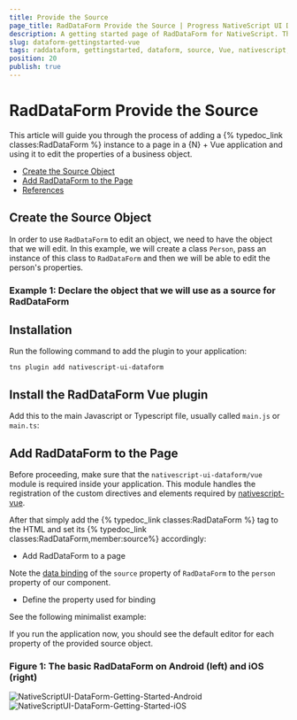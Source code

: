 ```yaml
---
title: Provide the Source
page_title: RadDataForm Provide the Source | Progress NativeScript UI Documentation
description: A getting started page of RadDataForm for NativeScript. This article explains what are the steps to create a RadDataForm instance from scratch and provide the source object that will be edited
slug: dataform-gettingstarted-vue
tags: raddataform, gettingstarted, dataform, source, Vue, nativescript, professional, ui
position: 20
publish: true
---
```


# RadDataForm Provide the Source

This article will guide you through the process of adding a {% typedoc_link classes:RadDataForm %} instance to a page in a {N} + Vue application and using it to edit the properties of a business object.

* [Create the Source Object](#create-the-source-object)
* [Add RadDataForm to the Page](#add-raddataform-to-the-page)
* [References](#references)

## Create the Source Object

In order to use `RadDataForm` to edit an object, we need to have the object that we will edit. In this example, we will create a class `Person`, pass an instance of this class to `RadDataForm` and then we will be able to edit the person's properties.

### Example 1: Declare the object that we will use as a source for RadDataForm

## Installation

Run the following command to add the plugin to your application:

``` Shell
tns plugin add nativescript-ui-dataform
```

## Install the RadDataForm Vue plugin

Add this to the main Javascript or Typescript file, usually called `main.js` or `main.ts`:

<snippet id='dataform-imports-vue'/>

## Add RadDataForm to the Page

Before proceeding, make sure that the `nativescript-ui-dataform/vue` module is required inside your application. This module handles the registration of the custom directives and elements required by [nativescript-vue](https://nativescript-vue.org/).

After that simply add the {% typedoc_link classes:RadDataForm %} tag to the HTML and set its {% typedoc_link classes:RadDataForm,member:source%} accordingly:

* Add RadDataForm to a page

Note the [data binding](https://nativescript-vue.org/en/docs/introduction/#why-would-you-use-this) of the `source` property of `RadDataForm` to the `person` property of our component.

* Define the property used for binding

See the following minimalist example:

<snippet id='dataform-getting-started-vue'/>

If you run the application now, you should see the default editor for each property of the provided source object.

### Figure 1: The basic RadDataForm on Android (left) and iOS (right)

![NativeScriptUI-DataForm-Getting-Started-Android](../../../ui/img/ns_ui/dataform-start-source-android.png "DataForm in Android") ![NativeScriptUI-DataForm-Getting-Started-iOS](../../../ui/img/ns_ui/dataform-start-source-ios.png "DataForm in iOS")

